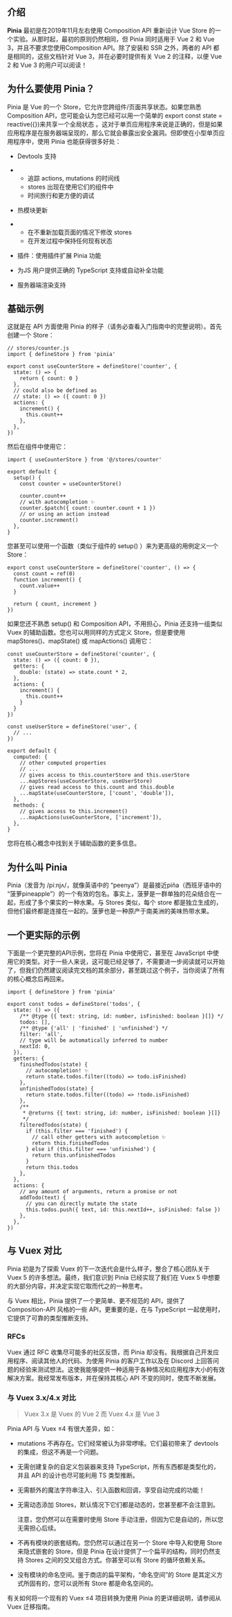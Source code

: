 ## 介绍

**Pinia** 最初是在2019年11月左右使用 Composition API 重新设计 Vue Store 的一个实验。从那时起，最初的原则仍然相同，但 Pinia 同时适用于 Vue 2 和 Vue 3，并且不要求您使用Composition API。除了安装和 SSR 之外，两者的 API 都是相同的，这些文档针对 Vue 3，并在必要时提供有关 Vue 2 的注释，以便 Vue 2 和 Vue 3 的用户可以阅读！



## 为什么要使用 Pinia？

Pinia 是 Vue 的一个 Store，它允许您跨组件/页面共享状态。如果您熟悉 Composition API，您可能会认为您已经可以用一个简单的 export const state = reactive({})来共享一个全局状态 。这对于单页应用程序来说是正确的，但是如果应用程序是在服务器端呈现的，那么它就会暴露出安全漏洞。但即使在小型单页应用程序中，使用 Pinia 也能获得很多好处：

- Devtools 支持

- - 追踪 actions, mutations 的时间线
  - stores 出现在使用它们的组件中
  - 时间旅行和更方便的调试

- 热模块更新

- - 在不重新加载页面的情况下修改 stores
  - 在开发过程中保持任何现有状态

- 插件：使用插件扩展 Pinia 功能

- 为JS 用户提供正确的 TypeScript 支持或自动补全功能

- 服务器端渲染支持



## 基础示例

这就是在 API 方面使用 Pinia 的样子（请务必查看入门指南中的完整说明）。首先创建一个 Store：

```
// stores/counter.js
import { defineStore } from 'pinia'

export const useCounterStore = defineStore('counter', {
  state: () => {
    return { count: 0 }
  },
  // could also be defined as
  // state: () => ({ count: 0 })
  actions: {
    increment() {
      this.count++
    },
  },
})
```

然后在组件中使用它：

```
import { useCounterStore } from '@/stores/counter'

export default {
  setup() {
    const counter = useCounterStore()

    counter.count++
    // with autocompletion ✨
    counter.$patch({ count: counter.count + 1 })
    // or using an action instead
    counter.increment()
  },
}
```

您甚至可以使用一个函数（类似于组件的 setup() ）来为更高级的用例定义一个 Store：

```
export const useCounterStore = defineStore('counter', () => {
  const count = ref(0)
  function increment() {
    count.value++
  }

  return { count, increment }
})
```

如果您还不熟悉 setup() 和 Composition API，不用担心，Pinia 还支持一组类似 Vuex 的辅助函数。您也可以用同样的方式定义 Store，但是要使用 mapStores()、mapState() 或 mapActions() 调用它：

```
const useCounterStore = defineStore('counter', {
  state: () => ({ count: 0 }),
  getters: {
    double: (state) => state.count * 2,
  },
  actions: {
    increment() {
      this.count++
    }
  }
})

const useUserStore = defineStore('user', {
  // ...
})

export default {
  computed: {
    // other computed properties
    // ...
    // gives access to this.counterStore and this.userStore
    ...mapStores(useCounterStore, useUserStore)
    // gives read access to this.count and this.double
    ...mapState(useCounterStore, ['count', 'double']),
  },
  methods: {
    // gives access to this.increment()
    ...mapActions(useCounterStore, ['increment']),
  },
}
```

您将在核心概念中找到关于辅助函数的更多信息。



## 为什么叫 Pinia

Pinia（发音为 /piːnjʌ/，就像英语中的 “peenya”）是最接近piña（西班牙语中的 “菠萝pineapple”）的一个有效的包名。事实上，菠萝是一群单独的花朵结合在一起，形成了多个果实的一种水果。与 Stores 类似，每个 store 都是独立生成的，但他们最终都是连接在一起的。菠萝也是一种原产于南美洲的美味热带水果。



## 一个更实际的示例

下面是一个更完整的API示例，您将在 Pinia 中使用它，甚至在 JavaScript 中使用它的类型。对于一些人来说，这可能已经足够了，不需要进一步阅读就可以开始了，但我们仍然建议阅读完文档的其余部分，甚至跳过这个例子，当你阅读了所有的核心概念后再回来。

```
import { defineStore } from 'pinia'

export const todos = defineStore('todos', {
  state: () => ({
    /** @type {{ text: string, id: number, isFinished: boolean }[]} */
    todos: [],
    /** @type {'all' | 'finished' | 'unfinished'} */
    filter: 'all',
    // type will be automatically inferred to number
    nextId: 0,
  }),
  getters: {
    finishedTodos(state) {
      // autocompletion! ✨
      return state.todos.filter((todo) => todo.isFinished)
    },
    unfinishedTodos(state) {
      return state.todos.filter((todo) => !todo.isFinished)
    },
    /**
     * @returns {{ text: string, id: number, isFinished: boolean }[]}
     */
    filteredTodos(state) {
      if (this.filter === 'finished') {
        // call other getters with autocompletion ✨
        return this.finishedTodos
      } else if (this.filter === 'unfinished') {
        return this.unfinishedTodos
      }
      return this.todos
    },
  },
  actions: {
    // any amount of arguments, return a promise or not
    addTodo(text) {
      // you can directly mutate the state
      this.todos.push({ text, id: this.nextId++, isFinished: false })
    },
  },
})
```



## 与 Vuex 对比

Pinia 初是为了探索 Vuex 的下一次迭代会是什么样子，整合了核心团队关于 Vuex 5 的许多想法。最终，我们意识到 Pinia 已经实现了我们在 Vuex 5 中想要的大部分内容，并决定实现它取而代之的一种思考。

与 Vuex 相比，Pinia 提供了一个更简单、更不规范的 API，提供了 Composition-API 风格的一些 API，更重要的是，在与 TypeScript 一起使用时，它提供了可靠的类型推断支持。

### RFCs

Vuex 通过 RFC 收集尽可能多的社区反馈，而 Pinia 却没有。我根据自己开发应用程序、阅读其他人的代码、为使用 Pinia 的客户工作以及在 Discord 上回答问题的经验来测试想法。这使我能够提供一种适用于各种情况和应用程序大小的有效解决方案。我经常发布版本，并在保持其核心 API 不变的同时，使库不断发展。

### 与 Vuex 3.x/4.x 对比

> Vuex 3.x 是 Vuex 的 Vue 2 而 Vuex 4.x 是 Vue 3

Pinia API 与 Vuex ≤4 有很大差异，如：

- mutations 不再存在。它们经常被认为非常啰嗦。它们最初带来了 devtools 的集成，但这不再是一个问题。

- 无需创建复杂的自定义包装器来支持 TypeScript，所有东西都是类型化的，并且 API 的设计也尽可能利用 TS 类型推断。

- 无需额外的魔法字符串注入、引入函数和回调，享受自动完成的功能！

- 无需动态添加 Stores，默认情况下它们都是动态的，您甚至都不会注意到。

  注意，您仍然可以在需要时使用 Store 手动注册，但因为它是自动的，所以您无需担心后续。

- 不再有模块的嵌套结构。您仍然可以通过在另一个 Store 中导入和使用 Store 来隐式嵌套的 Store，但是 Pinia 在设计提供了一个扁平的结构，同时仍然支持 Stores 之间的交叉组合方式。你甚至可以有 Store 的循环依赖关系。

- 没有模块的命名空间。鉴于商店的扁平架构，“命名空间”的 Store 是其定义方式所固有的，您可以说所有 Store 都是命名空间的。

有关如何将一个现有的 Vuex ≤4 项目转换为使用 Pinia 的更详细说明，请参阅从 Vuex 迁移指南。

